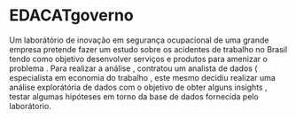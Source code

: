 # EDACATgoverno
Um laborátório de inovação em segurança ocupacional de uma grande empresa pretende fazer um estudo sobre os acidentes de trabalho no Brasil tendo como objetivo desenvolver serviços e produtos para amenizar o problema . Para realizar a análise , contratou um analista de dados ( especialista em economia do trabalho , este mesmo decidiu realizar uma análise explorátória de dados com o objetivo de obter alguns insights , testar algumas hipóteses em torno da base de dados fornecida pelo laborátorio.
